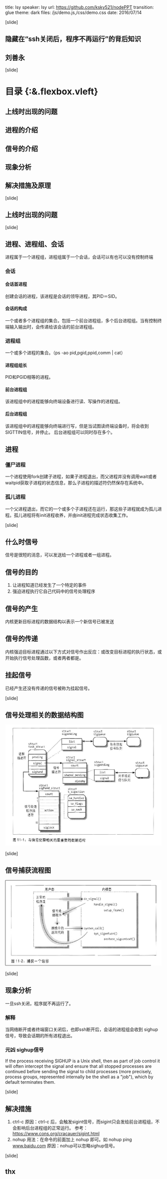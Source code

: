 title: lsy
speaker: lsy
url: https://github.com/ksky521/nodePPT
transition: glue
theme: dark
files: /js/demo.js,/css/demo.css
date: 2016/07/14

[slide]

## 隐藏在“ssh关闭后，程序不再运行”的背后知识
## 刘善永

[slide]

# 目录 {:&.flexbox.vleft}
## 上线时出现的问题
## 进程的介绍
## 信号的介绍
## 现象分析
## 解决措施及原理

[slide]

## 上线时出现的问题

[slide]

## 进程、进程组、会话 

进程属于一个进程组，进程组属于一个会话，会话可以有也可以没有控制终端

### 会话

#### 会话首进程

创建会话的进程，该进程是会话的领导进程，其PID＝SID。

#### 会话的构成
一个或者多个进程组的集合。包括一个前台进程组，多个后台进程组。当有控制终端输入输出时，会传递给该会话的前台进程组。
### 进程组
一个或多个进程的集合。（ps -ao pid,pgid,ppid,comm | cat）
#### 进程组组长
PID和PGID相等的进程。
#### 前台进程组
该进程组中的进程能够向终端设备进行读、写操作的进程组。
#### 后台进程组
该进程组中的进程能够向终端进行写，但是当试图读终端设备时，将会收到SIGTTIN信号，并停止。
后台进程组可以同时存在多个。
## 进程
### 僵尸进程
一个进程使用fork创建子进程，如果子进程退出，而父进程并没有调用wait或者waitpid获取子进程的状态信息，那么子进程的描述符仍然保存在系统中。
### 孤儿进程
一个父进程退出，而它的一个或多个子进程还在运行，那这些子进程就成为孤儿进程。孤儿进程将有init进程收养，并由init进程完成状态收集工作。

[slide]

## 什么时信号
信号是很短的消息，可以发送给一个进程或者一组进程。
## 信号的目的
1. 让进程知道已经发生了一个特定的事件
2. 强迫进程执行它自己代码中的信号处理程序
## 信号的产生
内核更新目标进程的数据结构以表示一个新信号已被发送
## 信号的传递
内核强迫目标进程通过以下方式对信号作出反应：或改变目标进程的执行状态，或开始执行信号处理函数，或者两者都是。
## 挂起信号
已经产生还没有传递的信号被称为挂起信号。

[slide]

## 信号处理相关的数据结构图

![信号处理相关的数据结构图](https://raw.githubusercontent.com/buptlsy/images/master/signal-handle-struct.jpg)

[slide]

## 信号捕获流程图

![信号处理流程图](https://raw.githubusercontent.com/buptlsy/images/master/signal-handle-proccess.jpg)

[slide]

## 现象分析
一旦ssh关闭，程序就不再运行了。
### 解释
当网络断开或者终端窗口关闭后，也即ssh断开后，会话的进程组会收到 sighup信号，导致会话期的所有进程退出。
### 元凶 sighup信号
If the process receiving SIGHUP is a Unix shell, then as part of job control it will often intercept the signal and ensure that all stopped processes are continued before sending the signal to child processes (more precisely, process groups, represented internally be the shell as a "job"), which by default terminates them.

[slide]

## 解决措施
1. ctrl-c
原因：ctrl-c 后，会触发sigint信号，而sigint只会发给前台进程组，不会影响后台进程组的正常运行。
参考：https://www.cons.org/cracauer/sigint.html
2. nohup
用法：在命令的前面加上 nohup 即可。如 nohup ping www.baidu.com
原因：nohup可以忽略sighup信号。

[slide]

## thx
